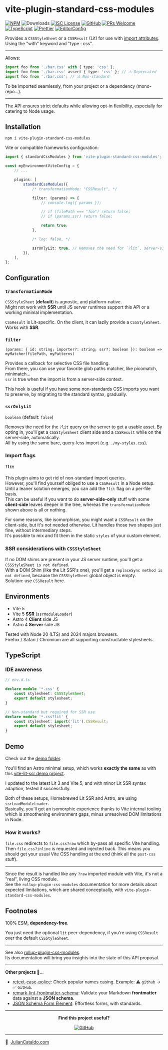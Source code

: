# vite-plugin-standard-css-modules

[![NPM](https://img.shields.io/npm/v/vite-plugin-standard-css-modules)](https://www.npmjs.com/package/vite-plugin-standard-css-modules)
![Downloads](https://img.shields.io/npm/dt/vite-plugin-standard-css-modules)
[![ISC License](https://img.shields.io/npm/l/vite-plugin-standard-css-modules)](./LICENSE)
[![GitHub](https://img.shields.io/badge/Repository-222222?logo=github)](https://github.com/JulianCataldo/vite-plugin-standard-css-modules)
[![PRs Welcome](https://img.shields.io/badge/PRs-welcome-brightgreen)](https://makeapullrequest.com)  
[![TypeScript](https://img.shields.io/badge/TypeScript-333333?logo=typescript)](http://www.typescriptlang.org/)
[![Prettier](https://img.shields.io/badge/Prettier-333333?logo=prettier)](https://prettier.io)
[![EditorConfig](https://img.shields.io/badge/EditorConfig-333333?logo=editorconfig)](https://editorconfig.org)

Provides a `CSSStyleSheet` or a `CSSResult` (Lit) for use with [import attributes](https://tc39.es/proposal-import-attributes/).  
Using the "with" keyword and "type : css".

---

Allows:

```ts
import foo from './bar.css' with { type: 'css' };
import foo from './bar.css' assert { type: 'css' }; // ⚠️ Deprecated
import foo from './bar.css'; // ⚠️ Non-standard
```

To be imported seamlessly, from your project or a dependency (mono-repo…).

---

The API ensures strict defaults while allowing opt-in flexibility, especially for catering to Node usage.

## Installation

```
npm i vite-plugin-standard-css-modules
```

Vite or compatible frameworks configuration:

```ts
import { standardCssModules } from 'vite-plugin-standard-css-modules';

const myEnvironmentViteConfig = {
	// ...

	plugins: [
		standardCssModules({
			/* transformationMode: "CSSResult", */

			filter: (params) => {
				// console.log({ params });

				// if (filePath === "foo") return false;
				// if (params.ssr) return false;

				return true;
			},

			/* log: false, */

			ssrOnlyLit: true, // Removes the need for `?lit`, server-side.
		}),
	],
};
```

## Configuration

### `transformationMode`

`CSSStyleSheet` (**default**) is agnostic, and platform-native.  
Might not work with **SSR** until JS server runtimes support this API or a working minimal implementation.

`CSSResult` is Lit-specific. On the client, it can lazily provide a `CSSStyleSheet`.  
Works with **SSR**.

### `filter`

`(params: { id: string; importer?: string; ssr?: boolean }): boolean => myMatcher(filePath, myPatterns)`

Provides a callback for selective CSS file handling.  
From there, you can use your favorite glob paths matcher, like picomatch, minimatch…  
`ssr` is true when the import is from a server-side context.

This hook is useful if you have some non-standards CSS imports you want to preserve, by migrating to the standard syntax, gradually.

### `ssrOnlyLit`

`boolean` (default: `false`)

Removes the need for the `?lit` query on the server to get a usable asset.
By opting in, you'll get a `CSSStyleSheet` client side and a `CSSResult` while on the server-side, automatically.  
All by using the same bare, query-less import (e.g. `./my-styles.css`).

### Import flags

#### `?lit`

This plugin aims to get rid of non-standard import queries.  
However, you'll find yourself obliged to use a `CSSResult` in a Node setup.  
Until a leaner solution emerges, you can add the `?lit` flag on a per-file basis.  
This can be useful if you want to do **server-side-only** stuff with some **client-side**
leaves deeper in the tree, whereas the `transformationMode` shown above is all or nothing.

For some reasons, like isomorphism, you might want a `CSSResult` on the client-side, but it's not needed otherwise.
Lit handles those two shapes just fine, without intermediary steps.  
It's possible to mix and fit them in the static `styles` of your custom element.

### SSR considerations with `CSSStyleSheet`

If no DOM shims are present in your JS server runtime, you'll get a `CSSStyleSheet is not defined`.  
With a DOM Shim (like the Lit SSR's one), you'll get a `replaceSync method is not defined`, because the `CSSStyleSheet` global object is empty.  
Solution: use `CSSResult` here.

## Environments

- Vite 5
- Vite 5 **SSR** (`ssrModuleLoader`)
- Astro 4 **Client** side JS
- Astro 4 **Server** side JS

Tested with Node 20 (LTS) and 2024 majors browsers.  
Firefox / Safari / Chromium are all supporting constructable stylesheets.

## TypeScript

### IDE awareness

```ts
// env.d.ts

declare module '*.css' {
	const stylesheet: CSSStyleSheet;
	export default stylesheet;
}

// Non-standard but required for SSR use
declare module '*.css?lit' {
	const stylesheet: import('lit').CSSResult;
	export default stylesheet;
}
```

## Demo

Check out the [demo folder](https://github.com/JulianCataldo/vite-plugin-standard-css-modules).

You'll find an Astro minimal setup, which works **exactly the same** as with this
[vite-lit-ssr demo project](https://github.com/vikerman/vite-lit-ssr).

I updated to the latest Lit 3 and Vite 5, and with minor Lit SSR syntax adaption, tested it successfully.

Both of these setups, Homebrewed Lit SSR and Astro, are using `ssrLoadModuleLoader`.  
Basically, you'll get an isomorphic experience thanks to Vite internal tooling which is smoothening environment gaps, minus unresolved DOM limitations in Node.

### How it works?

`file.css` redirects to `file.css?raw` which by-pass all specific Vite handling.  
Then `file.css?inline` is requested and injected back. This means you should get your usual Vite CSS handling at the end (think all the `post-css` stuff).

---

Since the result is handled like any `?raw` imported module with Vite, it's not a "real", living CSS module.  
See the `rollup-plugin-css-modules` documentation for more details about expected limitations, which are shared conceptually, with `vite-plugin-standard-css-modules`.

## Footnotes

100% ESM, **dependency-free**.

You just need the optional `lit` peer-dependency, if you're using `CSSResult` over the default `CSSStyleSheet`.

---

See also [rollup-plugin-css-modules](https://www.npmjs.com/package/rollup-plugin-css-modules).  
Its documentation will bring you insights into the state of this API proposal.

---

**Other projects 👀**…

- [retext-case-police](https://github.com/JulianCataldo/retext-case-police): Check popular names casing. Example: ⚠️ `github` → ✅ `GitHub`.
- [remark-lint-frontmatter-schema](https://github.com/JulianCataldo/remark-lint-frontmatter-schema): Validate your Markdown **frontmatter** data against a **JSON schema**.
- [JSON Schema Form Element](https://github.com/json-schema-form-element/jsfe): Effortless forms, with standards.

---

<div align="center">

**Find this project useful?**

[![GitHub](https://img.shields.io/badge/Star_me_on_GitHub-222222?logo=github&style=social)](https://github.com/JulianCataldo/remark-lint-frontmatter-schema)

</div>

---

🔗  [JulianCataldo.com](https://www.juliancataldo.com)
